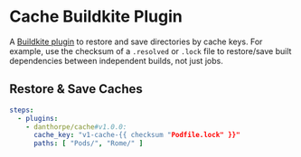 # Cache Buildkite Plugin

A [Buildkite plugin](https://buildkite.com/docs/agent/v3/plugins) to restore and save 
directories by cache keys. For example, use the checksum of a `.resolved` or `.lock` file 
to restore/save built dependencies between independent builds, not just jobs. 

## Restore & Save Caches

```yml
steps:
  - plugins:
    - danthorpe/cache#v1.0.0:
      cache_key: "v1-cache-{{ checksum "Podfile.lock" }}"
      paths: [ "Pods/", "Rome/" ]      
```